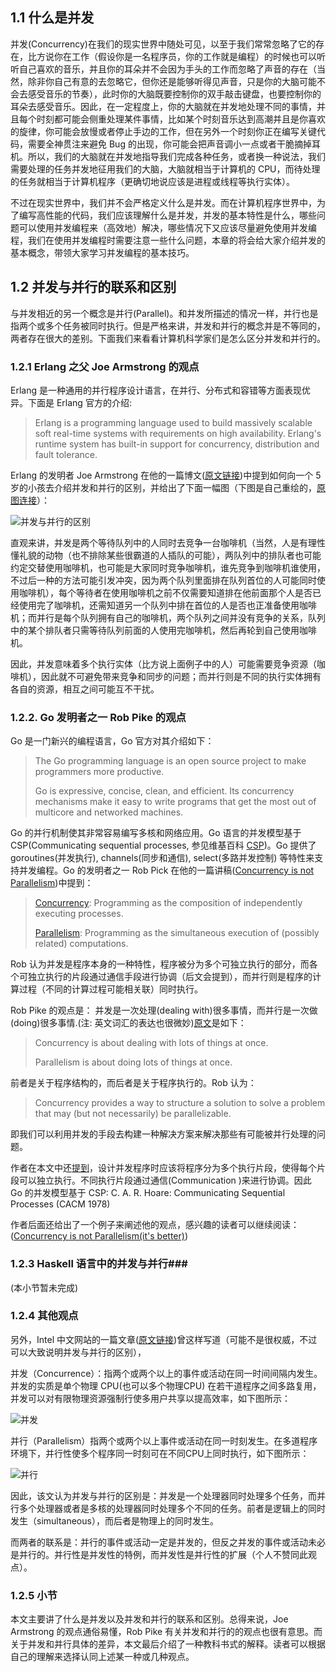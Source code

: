﻿## 1.1 什么是并发 ##

并发(Concurrency)在我们的现实世界中随处可见，以至于我们常常忽略了它的存在，比方说你在工作（假设你是一名程序员，你的工作就是编程）的时候也可以听听自己喜欢的音乐，并且你的耳朵并不会因为手头的工作而忽略了声音的存在（当然，除非你自己有意的去忽略它，但你还是能够听得见声音，只是你的大脑可能不会去感受音乐的节奏），此时你的大脑既要控制你的双手敲击键盘，也要控制你的耳朵去感受音乐。因此，在一定程度上，你的大脑就在并发地处理不同的事情，并且每个时刻都可能会侧重处理某件事情，比如某个时刻音乐达到高潮并且是你喜欢的旋律，你可能会放慢或者停止手边的工作，但在另外一个时刻你正在编写关键代码，需要全神贯注来避免 Bug 的出现，你可能会把声音调小一点或者干脆摘掉耳机。所以，我们的大脑就在并发地指导我们完成各种任务，或者换一种说法，我们需要处理的任务并发地征用我们的大脑，大脑就相当于计算机的 CPU，而待处理的任务就相当于计算机程序（更确切地说应该是进程或线程等执行实体）。

不过在现实世界中，我们并不会严格定义什么是并发。而在计算机程序世界中，为了编写高性能的代码，我们应该理解什么是并发，并发的基本特性是什么，哪些问题可以使用并发编程来（高效地）解决，哪些情况下又应该尽量避免使用并发编程，我们在使用并发编程时需要注意一些什么问题，本章的将会给大家介绍并发的基本概念，带领大家学习并发编程的基本技巧。


## 1.2 并发与并行的联系和区别 ##

与并发相近的另一个概念是并行(Parallel)。和并发所描述的情况一样，并行也是指两个或多个任务被同时执行。但是严格来讲，并发和并行的概念并是不等同的，两者存在很大的差别。下面我们来看看计算机科学家们是怎么区分并发和并行的。

### 1.2.1 Erlang 之父 Joe Armstrong 的观点 ###

Erlang 是一种通用的并行程序设计语言，在并行、分布式和容错等方面表现优异。下面是 Erlang 官方的介绍:

> Erlang is a programming language used to build massively scalable soft real-time systems with requirements on high availability. Erlang's runtime system has built-in support for concurrency, distribution and fault tolerance.

Erlang 的发明者 Joe Armstrong 在他的一篇博文([原文链接](http://joearms.github.io/2013/04/05/concurrent-and-parallel-programming.html))中提到如何向一个 5 岁的小孩去介绍并发和并行的区别，并给出了下面一幅图（下图是自己重绘的，[原图连接](http://joearms.github.io/2013/04/05/concurrent-and-parallel-programming.html)）：

![并发与并行的区别](https://raw.github.com/forhappy/A-Detailed-Cplusplus-Concurrency-Tutorial/master/images/chapter1/concurrent-vs-parallel.png)

直观来讲，并发是两个等待队列中的人同时去竞争一台咖啡机（当然，人是有理性懂礼貌的动物（也不排除某些很霸道的人插队的可能），两队列中的排队者也可能约定交替使用咖啡机，也可能是大家同时竞争咖啡机，谁先竞争到咖啡机谁使用，不过后一种的方法可能引发冲突，因为两个队列里面排在队列首位的人可能同时使用咖啡机），每个等待者在使用咖啡机之前不仅需要知道排在他前面那个人是否已经使用完了咖啡机，还需知道另一个队列中排在首位的人是否也正准备使用咖啡机；而并行是每个队列拥有自己的咖啡机，两个队列之间并没有竞争的关系，队列中的某个排队者只需等待队列前面的人使用完咖啡机，然后再轮到自己使用咖啡机。

因此，并发意味着多个执行实体（比方说上面例子中的人）可能需要竞争资源（咖啡机），因此就不可避免带来竞争和同步的问题；而并行则是不同的执行实体拥有各自的资源，相互之间可能互不干扰。


### 1.2.2. Go 发明者之一 Rob Pike 的观点 ###

Go 是一门新兴的编程语言，Go 官方对其介绍如下：

> The Go programming language is an open source project to make programmers more productive.
>
> Go is expressive, concise, clean, and efficient. Its concurrency mechanisms make it easy to write programs that get the most out of multicore and networked machines.

Go 的并行机制使其非常容易编写多核和网络应用。Go 语言的并发模型基于 CSP(Communicating sequential processes, 参见维基百科 [CSP](http://en.wikipedia.org/wiki/Communicating_Sequential_Processes))。Go 提供了 goroutines(并发执行), channels(同步和通信), select(多路并发控制) 等特性来支持并发编程。Go 的发明者之一 Rob Pick 在他的一篇讲稿([Concurrency is not Parallelism](https://talks.golang.org/2012/waza.slide#1))中提到：

> [Concurrency](https://talks.golang.org/2012/waza.slide#6): Programming as the composition of independently executing processes.
>
> [Parallelism](https://talks.golang.org/2012/waza.slide#7): Programming as the simultaneous execution of (possibly related) computations.

Rob 认为并发是程序本身的一种特性，程序被分为多个可独立执行的部分，而各个可独立执行的片段通过通信手段进行协调（后文会提到），而并行则是程序的计算过程（不同的计算过程可能相关联）同时执行。

Rob Pike 的观点是： 并发是一次处理(dealing with)很多事情，而并行是一次做(doing)很多事情.(注: 英文词汇的表达也很微妙)[原文](https://talks.golang.org/2012/waza.slide#8)是如下：

> Concurrency is about dealing with lots of things at once.
> 
> Parallelism is about doing lots of things at once.

前者是关于程序结构的，而后者是关于程序执行的。Rob 认为：

> Concurrency provides a way to structure a solution to solve a problem that may (but not necessarily) be parallelizable.

即我们可以利用并发的手段去构建一种解决方案来解决那些有可能被并行处理的问题。

作者在本文中还[提到](https://talks.golang.org/2012/waza.slide#10)，设计并发程序时应该将程序分为多个执行片段，使得每个片段可以独立执行。不同执行片段通过通信(Communication )来进行协调。因此 Go 的并发模型基于 CSP: C. A. R. Hoare: Communicating Sequential Processes (CACM 1978)

作者后面还给出了一个例子来阐述他的观点，感兴趣的读者可以继续阅读：([Concurrency is not Parallelism(it's better)](https://talks.golang.org/2012/waza.slide#11))

### 1.2.3 Haskell 语言中的并发与并行###

(本小节暂未完成)

### 1.2.4 其他观点 ###

另外，Intel 中文网站的一篇文章([原文链接](http://software.intel.com/zh-cn/blogs/2010/11/30/400006465))曾这样写道（可能不是很权威，不过可以大致说明并发与并行的区别），

并发（Concurrence）：指两个或两个以上的事件或活动在同一时间间隔内发生。并发的实质是单个物理 CPU(也可以多个物理CPU) 在若干道程序之间多路复用，并发可以对有限物理资源强制行使多用户共享以提高效率，如下图所示：

![并发](https://raw.github.com/forhappy/A-Detailed-Cplusplus-Concurrency-Tutorial/master/images/chapter1/intel-blog-concurrency.png)

并行（Parallelism）指两个或两个以上事件或活动在同一时刻发生。在多道程序环境下，并行性使多个程序同一时刻可在不同CPU上同时执行，如下图所示：

![并行](https://raw.github.com/forhappy/A-Detailed-Cplusplus-Concurrency-Tutorial/master/images/chapter1/intel-blog-parallel.png)

因此，该文认为并发与并行的区别是：并发是一个处理器同时处理多个任务，而并行多个处理器或者是多核的处理器同时处理多个不同的任务。前者是逻辑上的同时发生（simultaneous），而后者是物理上的同时发生。

而两者的联系是：并行的事件或活动一定是并发的，但反之并发的事件或活动未必是并行的。并行性是并发性的特例，而并发性是并行性的扩展（个人不赞同此观点）。 


### 1.2.5 小节 ###

本文主要讲了什么是并发以及并发和并行的联系和区别。总得来说，Joe Armstrong 的观点通俗易懂，Rob Pike 有关并发和并行的的观点也很有意思。而关于并发和并行具体的差异，本文最后介绍了一种教科书式的解释。读者可以根据自己的理解来选择认同上述某一种或几种观点。


